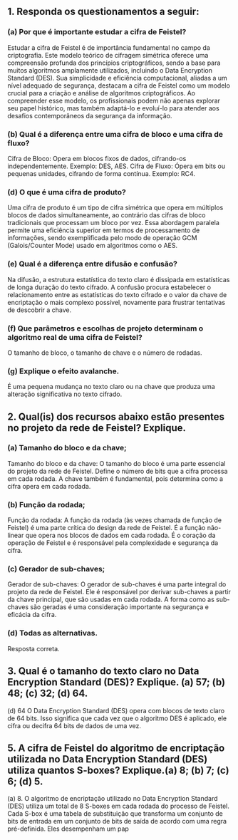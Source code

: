 ## 1. Responda os questionamentos a seguir:
### (a) Por que é importante estudar a cifra de Feistel?
Estudar a cifra de Feistel é de importância fundamental no campo da criptografia. Este modelo teórico de cifragem simétrica oferece uma compreensão profunda dos princípios criptográficos, sendo a base para muitos algoritmos amplamente utilizados, incluindo o Data Encryption Standard (DES). Sua simplicidade e eficiência computacional, aliadas a um nível adequado de segurança, destacam a cifra de Feistel como um modelo crucial para a criação e análise de algoritmos criptográficos. Ao compreender esse modelo, os profissionais podem não apenas explorar seu papel histórico, mas também adaptá-lo e evoluí-lo para atender aos desafios contemporâneos da segurança da informação.

### (b) Qual é a diferença entre uma cifra de bloco e uma cifra de fluxo?
Cifra de Bloco: Opera em blocos fixos de dados, cifrando-os independentemente. Exemplo: DES, AES.
Cifra de Fluxo: Ópera em bits ou pequenas unidades, cifrando de forma contínua. Exemplo: RC4.

### (d) O que é uma cifra de produto?
Uma cifra de produto é um tipo de cifra simétrica que opera em múltiplos blocos de dados simultaneamente, ao contrário das cifras de bloco tradicionais que processam um bloco por vez. Essa abordagem paralela permite uma eficiência superior em termos de processamento de informações, sendo exemplificada pelo modo de operação GCM (Galois/Counter Mode) usado em algoritmos como o AES.

### (e) Qual é a diferença entre difusão e confusão?
Na difusão, a estrutura estatística do texto claro é dissipada em estatísticas de longa duração do texto cifrado. A confusão procura estabelecer o relacionamento entre as estatísticas do texto cifrado e o valor da chave de encriptação o mais complexo possível, novamente para frustrar tentativas de descobrir a chave.

### (f) Que parâmetros e escolhas de projeto determinam o algoritmo real de uma cifra de Feistel?

O tamanho de bloco, o tamanho de chave e o número de rodadas.

### (g) Explique o efeito avalanche.

É uma pequena mudança no texto claro ou na chave que produza uma alteração significativa no texto cifrado.

## 2. Qual(is) dos recursos abaixo estão presentes no projeto da rede de Feistel? Explique.
### (a) Tamanho do bloco e da chave;
Tamanho do bloco e da chave: O tamanho do bloco é uma parte essencial do projeto da rede de Feistel. Define o número de bits que a cifra processa em cada rodada. A chave também é fundamental, pois determina como a cifra opera em cada rodada.
### (b) Função da rodada;
Função da rodada: A função da rodada (às vezes chamada de função de Feistel) é uma parte crítica do design da rede de Feistel. É a função não-linear que opera nos blocos de dados em cada rodada. É o coração da operação de Feistel e é responsável pela complexidade e segurança da cifra.
### (c) Gerador de sub-chaves;
Gerador de sub-chaves: O gerador de sub-chaves é uma parte integral do projeto da rede de Feistel. Ele é responsável por derivar sub-chaves a partir da chave principal, que são usadas em cada rodada. A forma como as sub-chaves são geradas é uma consideração importante na segurança e eficácia da cifra.
### (d) Todas as alternativas.
Resposta correta.

## 3. Qual é o tamanho do texto claro no Data Encryption Standard (DES)? Explique. (a) 57; (b) 48; (c) 32; (d) 64.
(d) 64
O Data Encryption Standard (DES) opera com blocos de texto claro de 64 bits. Isso significa que cada vez que o algoritmo DES é aplicado, ele cifra ou decifra 64 bits de dados de uma vez. 

## 5. A cifra de Feistel do algoritmo de encriptação utilizada no Data Encryption Standard (DES) utiliza quantos S-boxes? Explique.(a) 8; (b) 7; (c) 6; (d) 5.


(a) 8.
O algoritmo de encriptação utilizado no Data Encryption Standard (DES) utiliza um total de 8 S-boxes em cada rodada do processo de Feistel. Cada S-box é uma tabela de substituição que transforma um conjunto de bits de entrada em um conjunto de bits de saída de acordo com uma regra pré-definida. Eles desempenham um pap
